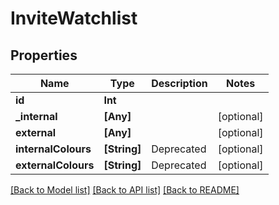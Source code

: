 # InviteWatchlist

## Properties
Name | Type | Description | Notes
------------ | ------------- | ------------- | -------------
**id** | **Int** |  | 
**_internal** | **[Any]** |  | [optional] 
**external** | **[Any]** |  | [optional] 
**internalColours** | **[String]** | Deprecated | [optional] 
**externalColours** | **[String]** | Deprecated | [optional] 

[[Back to Model list]](../README.md#documentation-for-models) [[Back to API list]](../README.md#documentation-for-api-endpoints) [[Back to README]](../README.md)


